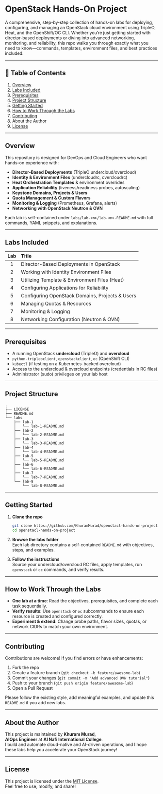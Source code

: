 # OpenStack Hands-On Project

A comprehensive, step-by-step collection of hands-on labs for deploying, configuring, and managing an OpenStack cloud environment using TripleO, Heat, and the OpenShift/OC CLI. Whether you’re just getting started with director-based deployments or diving into advanced networking, monitoring, and reliability, this repo walks you through exactly what you need to know—commands, templates, environment files, and best practices included.

---

## 📖 Table of Contents

1. [Overview](#overview)  
2. [Labs Included](#labs-included)  
3. [Prerequisites](#prerequisites)  
4. [Project Structure](#project-structure)  
5. [Getting Started](#getting-started)  
6. [How to Work Through the Labs](#how-to-work-through-the-labs)  
7. [Contributing](#contributing)  
8. [About the Author](#about-the-author)  
9. [License](#license)  

---

## Overview

This repository is designed for DevOps and Cloud Engineers who want hands-on experience with:
- **Director-Based Deployments** (TripleO undercloud/overcloud)  
- **Identity & Environment Files** (undercloudrc, overcloudrc)  
- **Heat Orchestration Templates** & environment overrides  
- **Application Reliability** (liveness/readiness probes, autoscaling)  
- **Keystone Domains, Projects & Users**  
- **Quota Management & Custom Flavors**  
- **Monitoring & Logging** (Prometheus, Grafana, alerts)  
- **Networking with OpenStack Neutron & OVN**

Each lab is self-contained under `labs/lab-<n>/lab-<n>-README.md` with full commands, YAML snippets, and explanations.

---

## Labs Included

| Lab   | Title                                                      |
| :---: | :--------------------------------------------------------- |
| 1     | Director-Based Deployments in OpenStack                    |
| 2     | Working with Identity Environment Files                    |
| 3     | Utilizing Template & Environment Files (Heat)              |
| 4     | Configuring Applications for Reliability                   |
| 5     | Configuring OpenStack Domains, Projects & Users            |
| 6     | Managing Quotas & Resources                                |
| 7     | Monitoring & Logging                                       |
| 8     | Networking Configuration (Neutron & OVN)                   |

---

## Prerequisites

- A running OpenStack **undercloud** (TripleO) and **overcloud**  
- `python-tripleoclient`, `openstackclient`, `oc` (OpenShift CLI)  
- `kubectl` (if testing on a Kubernetes-backed overcloud)  
- Access to the undercloud & overcloud endpoints (credentials in RC files)  
- Administrator (sudo) privileges on your lab host

---

## Project Structure

```
.
├── LICENSE
├── README.md
└── labs
    ├── lab-1
    │   └── lab-1-README.md
    ├── lab-2
    │   └── lab-2-README.md
    ├── lab-3
    │   └── lab-3-README.md
    ├── lab-4
    │   └── lab-4-README.md
    ├── lab-5
    │   └── lab-5-README.md
    ├── lab-6
    │   └── lab-6-README.md
    ├── lab-7
    │   └── lab-7-README.md
    └── lab-8
        └── lab-8-README.md
```

---

## Getting Started

1. **Clone the repo**  
   ```bash
   git clone https://github.com/KhuramMurad/openstacl-hands-on-project.git
   cd openstacl-hands-on-project
   ```

2. **Browse the labs folder**  
   Each lab directory contains a self-contained `README.md` with objectives, steps, and examples.

3. **Follow the instructions**  
   Source your undercloud/overcloud RC files, apply templates, run `openstack` or `oc` commands, and verify results.

---

## How to Work Through the Labs

- **One lab at a time**: Read the objectives, prerequisites, and complete each task sequentially.  
- **Verify results**: Use `openstack` or `oc` subcommands to ensure each resource is created and configured correctly.  
- **Experiment & extend**: Change probe paths, flavor sizes, quotas, or network CIDRs to match your own environment.

---

## Contributing

Contributions are welcome! If you find errors or have enhancements:

1. Fork the repo  
2. Create a feature branch (`git checkout -b feature/awesome-lab`)  
3. Commit your changes (`git commit -m "Add advanced OVN tutorial"`)  
4. Push to your branch (`git push origin feature/awesome-lab`)  
5. Open a Pull Request

Please follow the existing style, add meaningful examples, and update this `README.md` if you add new labs.

---

## About the Author

This project is maintained by **Khuram Murad**,  
**AIOps Engineer** at **Al Nafi International College**.  
I build and automate cloud-native and AI-driven operations, and I hope these labs help you accelerate your OpenStack journey!

---

## License

This project is licensed under the [MIT License](LICENSE).  
Feel free to use, modify, and share!
